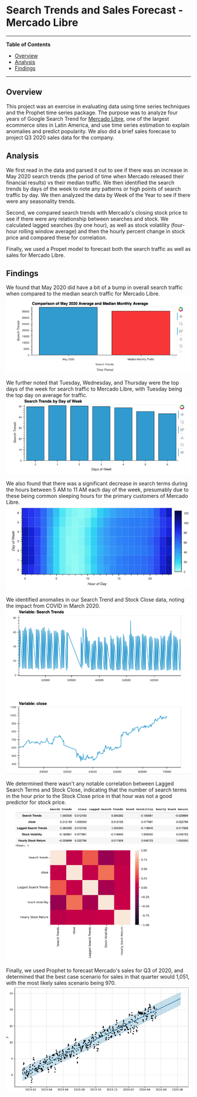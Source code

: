 # Search Trends and Sales Forecast - Mercado Libre
---
**Table of Contents**
- [Overview](#header1)
- [Analysis](#header2)
- [Findings](header3)
---

<a id="header1"></a>
## Overview ##
This project was an exercise in evaluating data using time series techniques and the Prophet time series package.  The purpose was to analyze four years of Google Search Trend for [Mercado Libre](https://mercadolibre.com), one of the largest ecommerce sites in Latin America, and use time series estimation to explain anomalies and predict popularity.  We also did a brief sales forecase to project Q3 2020 sales data for the company.

<a id="header2"></a>
## Analysis ##
We first read in the data and parsed it out to see if there was an increase in May 2020 search trends (the period of time when Mercado released their financial results) vs their median traffic.  We then identified the search trends by days of the week to note any patterns or high points of search traffic by day.  We then analyzed the data by Week of the Year to see if there were any seasonality trends.

Second, we compared search trends with Mercado's closing stock price to see if there were any relationship between searches and stock.  We calculated lagged searches (by one hour), as well as stock volatility (four-hour rolling window average) and then the hourly percent change in stock price and compared these for correlation.

Finally, we used a Propet model to forecast both the search traffic as well as sales for Mercado Libre.

<a id="header3"></a>
## Findings ##
We found that May 2020 did have a bit of a bump in overall search traffic when compared to the median search traffic for Mercado Libre.
![May2020Comp](Images/May2020Comp.png)

We further noted that Tuesday, Wednesday, and Thursday were the top days of the week for search traffic to Mercado Libre, with Tuesday being the top day on average for traffic.
![DaysOfWeek](Images/DayofWeekSearch.png)

We also found that there was a significant decrease in search terms during the hours between 5 AM to 11 AM each day of the week, presumably due to these being common sleeping hours for the primary customers of Mercado Libre.
![Heatmap](Images/Heatmap.png)

We identified anomalies in our Search Trend and Stock Close data, noting the impact from COVID in March 2020.
![Search Trends and Stock Price](Images/Search%20Trends%20and%20Stock%20Price.png)

We determined there wasn't any notable correlation between Lagged Search Terms and Stock Close, indicating that the number of search terms in the hour prior to the Stock Close price in that hour was not a good predictor for stock price.
![Correlation](Images/Correlation.png)

Finally, we used Prophet to forecast Mercado's sales for Q3 of 2020, and determined that the best case scenario for sales in that quarter would 1,051, with the most likely sales scenario being 970.
![Sales Forecast](Images/Sales%20Forecast.png)

